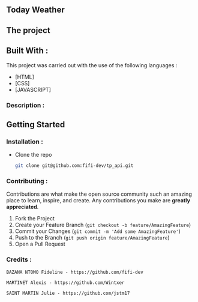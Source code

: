 ## Today Weather

## The project

## Built With :

This project was carried out with the use of the following languages :

* [HTML]
* [CSS]
* [JAVASCRIPT]

### Description :

## Getting Started

### Installation :

- Clone the repo
   ```sh
   git clone git@github.com:fifi-dev/tp_api.git
   ```

### Contributing :

Contributions are what make the open source community such an amazing place to learn, inspire, and create. Any contributions you make are **greatly appreciated**.

1. Fork the Project
2. Create your Feature Branch (`git checkout -b feature/AmazingFeature`)
3. Commit your Changes (`git commit -m 'Add some AmazingFeature'`)
4. Push to the Branch (`git push origin feature/AmazingFeature`)
5. Open a Pull Request


### Credits :

```
BAZANA NTOMO Fideline - https://github.com/fifi-dev
```

```
MARTINET Alexis - https://github.com/Wintxer
```

```
SAINT MARTIN Julie - https://github.com/jstm17
```



